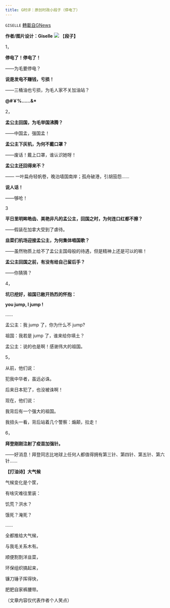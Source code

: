 ```yaml
---
title: G时评：原创时政小段子（停电了）
---
```

`GISELLE` [轉載自GNews](https://gnews.org/zh-hans/1560099/)

**作者/图片设计：Giselle**
![](https://assets.gnews.org/wp-content/uploads/2021/09/段子，红.png)
【**段子】**

1，

**停电了！停电了！**

——为毛要停电？

**说是发电不赚钱，亏损！**

——三桶油也亏损，为毛人家不关加油站？

**@#￥%……&\***

2，

**孟公主回国，为毛举国沸腾？**

——中国孟，强国孟！

**孟公主下灰机，为何不戴口罩？**

——废话！戴上口罩，谁认识她呀！

**孟公主还回得来不？**

—— 一叶扁舟轻帆卷，晚泊墙国南岸；孤舟破港，引胡笳怨……

**说人话！**

——够呛！

3

**平日里明眸皓齿、美艳非凡的孟公主，回国之时，为何连口红都不擦？**

——假装在加拿大受到了虐待。

**韭菜们机场迎接孟公主，为何集体唱国歌？**

——虽然物质上给不了孟公主国母般的待遇，但是精神上还是可以的嘛！

**孟公主回国之前，有没有给自己留后手？**

——你猜猜？

4，

**坑已挖好，祖国已敞开热烈的怀抱：**

**you jump, I jump !**

……

孟公主：我 jump 了，你为什么不 jump?

祖国：我若是 jump 了，谁来给你填土？

孟公主：说的也是啊！感谢伟大的祖国。

5，

从前，他们说：

犯我中华者，虽远必诛。

后来日本犯了，也没被诛啊！

现在，他们说：

我背后有一个强大的祖国。

我扭头一看，背后站着几个警察：煽颠，拉走！

6，

**拜登刚刚注射了疫苗加强针。**

——好消息！拜登同志比地球上任何人都值得拥有第三针、第四针、第五针、第六针……



**【打油诗】大气候**

气候变化是个筐，

有啥灾难往里装：

饥荒？洪水？

饿死？淹死？

……

全都推给大气候，

与我毛关系木有。

顺便割割洋韭菜，

环保组织搞起来，

镰刀锤子挥得快，

肥肥自家裤腰带。

（文章内容仅代表作者个人笑点）
